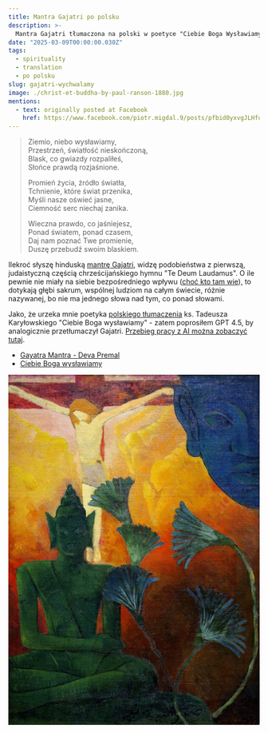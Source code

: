 ```yaml
---
title: Mantra Gajatri po polsku
description: >-
  Mantra Gajatri tłumaczona na polski w poetyce "Ciebie Boga Wysławiamy" - przez GPT 4.5.
date: "2025-03-09T00:00:00.030Z"
tags:
  - spirituality
  - translation
  - po polsku
slug: gajatri-wychwalamy
image: ./christ-et-buddha-by-paul-ranson-1880.jpg
mentions:
  - text: originally posted at Facebook
    href: https://www.facebook.com/piotr.migdal.9/posts/pfbid0yxvgJLHfq77arMRhgsM7C9xc5LvyK9UVvT73cGAsHo24pKofjuFJzZ4p4g16jVTAl
---
```


> Ziemio, niebo wysławiamy,  
> Przestrzeń, światłość nieskończoną,  
> Blask, co gwiazdy rozpaliłeś,  
> Słońce prawdą rozjaśnione.
>
> Promień życia, źródło światła,  
> Tchnienie, które świat przenika,  
> Myśli nasze oświeć jasne,  
> Ciemność serc niechaj zanika.
>
> Wieczna prawdo, co jaśniejesz,  
> Ponad światem, ponad czasem,  
> Daj nam poznać Twe promienie,  
> Duszę przebudź swoim blaskiem.

Ilekroć słyszę hinduską [mantrę Gajatri](https://en.wikipedia.org/wiki/Gayatri_Mantra), widzę podobieństwa z pierwszą, judaistyczną częścią chrześcijańskiego hymnu "Te Deum Laudamus". O ile pewnie nie miały na siebie bezpośredniego wpływu ([choć kto tam wie](https://en.wikipedia.org/wiki/Buddhism_and_Christianity)), to dotykają głębi sakrum, wspólnej ludziom na całym świecie, różnie nazywanej, bo nie ma jednego słowa nad tym, co ponad słowami.

Jako, że urzeka mnie poetyka [polskiego tłumaczenia](https://pl.wikipedia.org/wiki/Te_Deum) ks. Tadeusza Karyłowskiego "Ciebie Boga wysławiamy" - zatem poprosiłem GPT 4.5, by analogicznie przetłumaczył Gajatri. [Przebieg pracy z AI można zobaczyć tutaj](https://chatgpt.com/share/67edba6f-66d4-8001-84a2-ef955ae0eb4d).

- [Gayatra Mantra - Deva Premal](https://open.spotify.com/track/1kYeYUOjvEX9Vg3Tb8VIHR?si=eb0f28ae612449ce)
- [Ciebie Boga wysławiamy](https://www.youtube.com/watch?v=2UN35U5xFZM)

![Christ et Buddha by Paul Ranson 1880](./christ-et-buddha-by-paul-ranson-1880.jpg)
